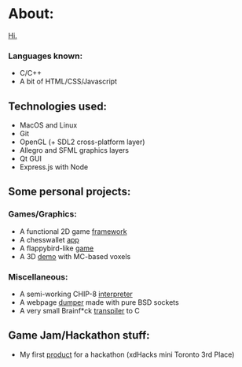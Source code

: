 # About:
[Hi.](https://jzj-personal.herokuapp.com/)
### Languages known:
- C/C++
- A bit of HTML/CSS/Javascript
## Technologies used:
- MacOS and Linux
- Git
- OpenGL (+ SDL2 cross-platform layer)
- Allegro and SFML graphics layers
- Qt GUI
- Express.js with Node
## Some personal projects:
### Games/Graphics:
- A functional 2D game [framework](https://github.com/return0jz/framework2d)
- A chesswallet [app](https://github.com/return0jz/chesswallet)
- A flappybird-like [game](https://github.com/return0jz/wallbird)
- A 3D [demo](https://github.com/return0jz/badmc) with MC-based voxels
### Miscellaneous:
- A semi-working CHIP-8 [interpreter](https://github.com/return0jz/buggedchip8)
- A webpage [dumper](https://github.com/return0jz/baddumper) made with pure BSD sockets
- A very small Brainf*ck [transpiler](https://github.com/return0jz/brainf-ctranspiler) to C
## Game Jam/Hackathon stuff:
- My first [product](https://github.com/return0jz/xdhack) for a hackathon (xdHacks mini Toronto 3rd Place)

